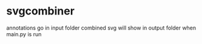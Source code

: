 # svgcombiner

annotations go in input folder
combined svg will show in output folder when main.py is run
